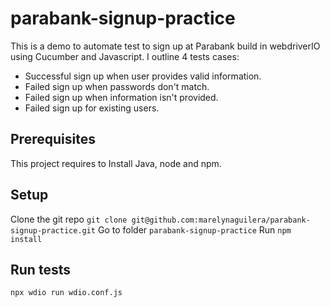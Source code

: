 # parabank-signup-practice
This is a demo to automate test to sign up at Parabank build in webdriverIO using Cucumber and Javascript. I outline 4 tests cases:
- Successful sign up when user provides valid information.
- Failed sign up when passwords don't match.
- Failed sign up when information isn't provided.
- Failed sign up for existing users.

## Prerequisites
This project requires to Install Java, node and npm.

## Setup
Clone the git repo `git clone git@github.com:marelynaguilera/parabank-signup-practice.git`
Go to folder `parabank-signup-practice`
Run `npm install`

## Run tests
`npx wdio run wdio.conf.js`
